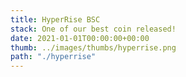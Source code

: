 ```yaml
---
title: HyperRise BSC
stack: One of our best coin released!
date: 2021-01-01T00:00:00+00:00
thumb: ../images/thumbs/hyperrise.png
path: "./hyperrise"
---
```

